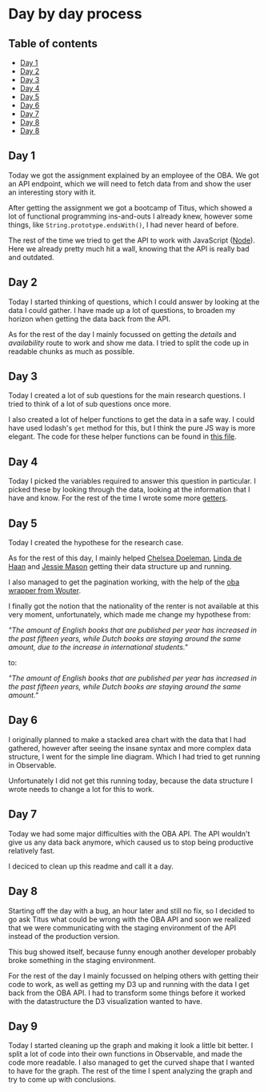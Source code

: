 # Day by day process

## Table of contents

* [Day 1](#Day-1)
* [Day 2](#Day-2)
* [Day 3](#Day-3)
* [Day 4](#Day-4)
* [Day 5](#Day-5)
* [Day 6](#Day-6)
* [Day 7](#Day-7)
* [Day 8](#Day-8)
* [Day 8](#Day-9)

## Day 1

Today we got the assignment explained by an employee of the OBA.
We got an API endpoint, which we will need to fetch data from and show the user an interesting story with it.

After getting the assignment we got a bootcamp of Titus, which showed a lot of functional programming ins-and-outs I already knew, however some things, like `String.prototype.endsWith()`, I had never heard of before.

The rest of the time we tried to get the API to work with JavaScript ([Node](https://nodejs.org/en/)). Here we already pretty much hit a wall, knowing that the API is really bad and outdated.

## Day 2

Today I started thinking of questions, which I could answer by looking at the data I could gather.
I have made up a lot of questions, to broaden my horizon when getting the data back from the API.

As for the rest of the day I mainly focussed on getting the _details_ and _availability_ route to work and show me data. I tried to split the code up in readable chunks as much as possible.

## Day 3

Today I created a lot of sub questions for the main research questions.
I tried to think of a lot of sub questions once more.

I also created a lot of helper functions to get the data in a safe way. I could have used lodash's `get` method for this, but I think the pure JS way is more elegant.
The code for these helper functions can be found in [this file](../api/getters.js).

## Day 4

Today I picked the variables required to answer this question in particular.
I picked these by looking through the data, looking at the information that I have and know.
For the rest of the time I wrote some more [getters](../api/getters.js).

## Day 5

Today I created the hypothese for the research case.

As for the rest of this day, I mainly helped [Chelsea Doeleman](https://github.com/chelseadoeleman), [Linda de Haan](https://github.com/LindadeHaan) and [Jessie Mason](https://github.com/jessiemasonx) getting their data structure up and running.

I also managed to get the pagination working, with the help of the [oba wrapper from Wouter](https://github.com/maanlamp/node-oba-api-wrapper).

I finally got the notion that the nationality of the renter is not available at this very moment, unfortunately, which made me change my hypothese from:

_"The amount of English books that are published per year has increased in the past fifteen years, while Dutch books are staying around the same amount, due to the increase in international students."_

to:

_"The amount of English books that are published per year has increased in the past fifteen years, while Dutch books are staying around the same amount."_

## Day 6

I originally planned to make a stacked area chart with the data that I had gathered, however after seeing the insane syntax and more complex data structure, I went for the simple line diagram. Which I had tried to get running in Observable.

Unfortunately I did not get this running today, because the data structure I wrote needs to change a lot for this to work.

## Day 7

Today we had some major difficulties with the OBA API.
The API wouldn't give us any data back anymore, which caused us to stop being productive relatively fast.

I deciced to clean up this readme and call it a day.

## Day 8

Starting off the day with a bug, an hour later and still no fix, so I decided to go ask Titus what could be wrong with the OBA API and soon we realized that we were communicating with the staging environment of the API instead of the production version.

This bug showed itself, because funny enough another developer probably broke something in the staging environment.

For the rest of the day I mainly focussed on helping others with getting their code to work, as well as getting my D3 up and running with the data I get back from the OBA API.
I had to transform some things before it worked with the datastructure the D3 visualization wanted to have.

## Day 9

Today I started cleaning up the graph and making it look a little bit better.
I split a lot of code into their own functions in Observable, and made the code more readable.
I also managed to get the curved shape that I wanted to have for the graph.
The rest of the time I spent analyzing the graph and try to come up with conclusions.
